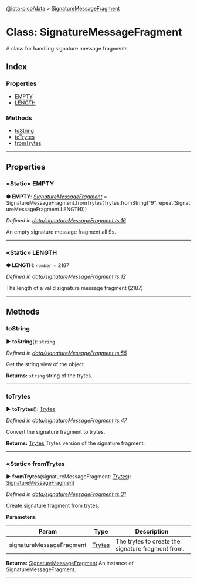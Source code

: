 [@iota-pico/data](../README.md) > [SignatureMessageFragment](../classes/signaturemessagefragment.md)



# Class: SignatureMessageFragment


A class for handling signature message fragments.

## Index

### Properties

* [EMPTY](signaturemessagefragment.md#empty)
* [LENGTH](signaturemessagefragment.md#length)


### Methods

* [toString](signaturemessagefragment.md#tostring)
* [toTrytes](signaturemessagefragment.md#totrytes)
* [fromTrytes](signaturemessagefragment.md#fromtrytes)



---
## Properties
<a id="empty"></a>

### «Static» EMPTY

**●  EMPTY**:  *[SignatureMessageFragment](signaturemessagefragment.md)*  =  SignatureMessageFragment.fromTrytes(Trytes.fromString("9".repeat(SignatureMessageFragment.LENGTH)))

*Defined in [data/signatureMessageFragment.ts:16](https://github.com/iotaeco/iota-pico-data/blob/5656943/src/data/signatureMessageFragment.ts#L16)*



An empty signature message fragment all 9s.




___

<a id="length"></a>

### «Static» LENGTH

**●  LENGTH**:  *`number`*  = 2187

*Defined in [data/signatureMessageFragment.ts:12](https://github.com/iotaeco/iota-pico-data/blob/5656943/src/data/signatureMessageFragment.ts#L12)*



The length of a valid signature message fragment (2187)




___


## Methods
<a id="tostring"></a>

###  toString

► **toString**(): `string`



*Defined in [data/signatureMessageFragment.ts:55](https://github.com/iotaeco/iota-pico-data/blob/5656943/src/data/signatureMessageFragment.ts#L55)*



Get the string view of the object.




**Returns:** `string`
string of the trytes.






___

<a id="totrytes"></a>

###  toTrytes

► **toTrytes**(): [Trytes](trytes.md)



*Defined in [data/signatureMessageFragment.ts:47](https://github.com/iotaeco/iota-pico-data/blob/5656943/src/data/signatureMessageFragment.ts#L47)*



Convert the signature fragment to trytes.




**Returns:** [Trytes](trytes.md)
Trytes version of the signature fragment.






___

<a id="fromtrytes"></a>

### «Static» fromTrytes

► **fromTrytes**(signatureMessageFragment: *[Trytes](trytes.md)*): [SignatureMessageFragment](signaturemessagefragment.md)



*Defined in [data/signatureMessageFragment.ts:31](https://github.com/iotaeco/iota-pico-data/blob/5656943/src/data/signatureMessageFragment.ts#L31)*



Create signature fragment from trytes.


**Parameters:**

| Param | Type | Description |
| ------ | ------ | ------ |
| signatureMessageFragment | [Trytes](trytes.md)   |  The trytes to create the signature fragment from. |





**Returns:** [SignatureMessageFragment](signaturemessagefragment.md)
An instance of SignatureMessageFragment.






___


